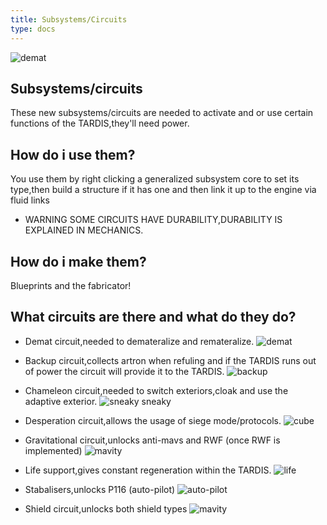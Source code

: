 ```yaml
---
title: Subsystems/Circuits
type: docs
---
```


![demat](images/blueprint.png)

## Subsystems/circuits

These new subsystems/circuits are needed to activate and or use certain functions of the TARDIS,they'll need power.

## How do i use them?

You use them by right clicking a generalized subsystem core to set its type,then build a structure if it has one and then link it up to the engine via fluid links

* WARNING SOME CIRCUITS HAVE DURABILITY,DURABILITY IS EXPLAINED IN MECHANICS.

## How do i make them?

Blueprints and the fabricator!

## What circuits are there and what do they do?

* Demat circuit,needed to demateralize and remateralize.
![demat](images/circuits/dc.png)

* Backup circuit,collects artron when refuling and if the TARDIS runs out of power the circuit will provide it to the TARDIS.
![backup](images/circuits/bc.png)
* Chameleon circuit,needed to switch exteriors,cloak and use the adaptive exterior.
![sneaky sneaky](images/circuits/cc.png)
* Desperation circuit,allows the usage of siege mode/protocols.
![cube](images/circuits/desperation.png)
* Gravitational circuit,unlocks anti-mavs and RWF (once RWF is implemented)
![mavity](images/circuits/gc.png)
* Life support,gives constant regeneration within the TARDIS.
![life](images/circuits/ls.png)
* Stabalisers,unlocks P116 (auto-pilot)
![auto-pilot](images/circuits/s.png)
* Shield circuit,unlocks both shield types
![mavity](images/circuits/sc.png)
